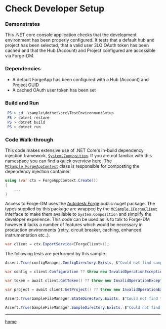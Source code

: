 # Check Developer Setup

### Demonstrates

This .NET core console application checks that the development environment has been properly configured. It tests that a default hub and project has been selected, that a valid user 3LO OAuth token has been cached and that the Hub (Account) and Project configured are accessible via Forge-DM.

### Dependencies

- A default ForgeApp has been configured with a Hub (Account) and Project GUID
- A cached OAuth user token has been set

### Build and Run

```powershell
 PS > cd .\sample\dotnet\src\TestEnvironmentSetup
 PS > dotnet restore
 PS > dotnet build
 PS > dotnet run
```

### Code Walk-through

This code makes extensive use of .NET Core's in-build dependency injection framework, [`System.Composition`](https://docs.microsoft.com/en-us/dotnet/api/system.composition). If you are not familiar with this namespace you can find a quick overview [here](../../../../doc/system-composition-explained.md). The [`MCSample.ForgeAppContext`](../MCSample/Forge/ForgeAppContext.cs) class is responsible for composting the dependency injection container.

```csharp
using (var ctx = ForgeAppContext.Create())
{
    ...
}
```

Access to Forge-DM uses the [Autodesk.Forge](https://www.nuget.org/packages/Autodesk.Forge/) public nuget package. The types supplied by this package are wrapped by the [`MCSample.IForgeClient`](../MCSample/Forge/IForgeClient.cs) interface to make them available to `System.Composition` and simplify the developer experience. This code can be used as is to talk to Forge-DM however it lacks a number of features which would be necessary in production environments (retry, circuit breaker, caching, enhanced instrumentation etc..).

```csharp
var client = ctx.ExportService<IForgeClient>();
```

The following tests are performed by this sample.

```csharp
Assert.True(configManager.ConfigDirectory.Exists, $"Could not find sample config folder {configManager.ConfigDirectory.FullName}");

var config = client.Configuration ?? throw new InvalidOperationException("Could not determine default ForgeApp configuration! Have you run MCConfig?");

var token = await client.GetToken() ?? throw new InvalidOperationException("Could not get a cached token! Have you run MCConfig or MCAuth?");

var project = await client.GetProject() ?? throw new InvalidOperationException("Could access a test Account/Project! Have you run MCConfig?");

Assert.True(SampleFileManager.StateDirectory.Exists, $"Could not find tmp state folder {SampleFileManager.StateDirectory.FullName}");

Assert.True(SampleFileManager.SampleDirectory.Exists, $"Could not find sample file folder {SampleFileManager.SampleDirectory.FullName}");
```

---
[home](../../../../README.md)